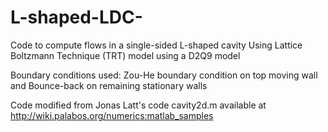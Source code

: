 # L-shaped-LDC-
Code to compute flows in a single-sided L-shaped cavity Using Lattice Boltzmann Technique (TRT) model
using a D2Q9 model

Boundary conditions used:
Zou-He boundary condition on top moving wall
and Bounce-back on remaining stationary walls

Code modified from Jonas Latt's code cavity2d.m
available at http://wiki.palabos.org/numerics:matlab_samples
